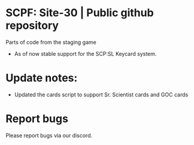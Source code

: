 # SCPF: Site-30 | Public github repository
Parts of code from the staging game 
- As of now stable support for the SCP:SL Keycard system.

# Update notes:
- Updated the cards script to support Sr. Scientist cards and GOC cards

# Report bugs
Please report bugs via our discord.

